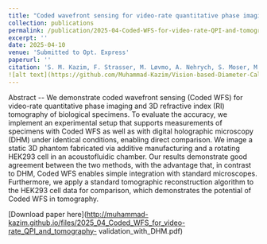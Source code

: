 ```yaml
---
title: "Coded wavefront sensing for video-rate quantitative phase imaging and tomography: validation with digital holographic microscopy"
collection: publications
permalink: /publication/2025-04-Coded-WFS-for-video-rate-QPI-and-tomography-validation-with-DHM
excerpt: ''
date: 2025-04-10
venue: 'Submitted to Opt. Express'
paperurl: ''
citation: 'S. M. Kazim, F. Strasser, M. Løvmo, A. Nehrych, S. Moser, M. Ziemczonok, W. Heidrich, I. Ihrke, and M. Ritsch-Marte, &quot;Coded wavefront sensing for video-rate quantitative phase imaging and tomography: validation with digital holographic microscopy,&quot; <i>Optica Open</i>, May. 2025'
![alt text](https://github.com/Muhammad-Kazim/Vision-based-Diameter-Calculation-of-Holes-in-Mechanical-Adapters/blob/main/portfolio4.png)
---
```

Abstract -- We demonstrate coded wavefront sensing (Coded WFS) for video-rate quantitative phase imaging and 3D refractive index (RI) tomography of biological specimens. To evaluate the accuracy, we implement an experimental setup that supports measurements of specimens with Coded WFS as well as with digital holographic microscopy (DHM) under identical conditions, enabling direct comparison. We image a static 3D phantom fabricated via additive manufacturing and a rotating HEK293 cell in an acoustofluidic chamber. Our results demonstrate good agreement between the two methods, with the advantage that, in contrast to DHM, Coded WFS enables simple integration with standard microscopes. Furthermore, we apply a standard tomographic reconstruction algorithm to the HEK293 cell data for comparison, which demonstrates the potential of Coded WFS in tomography.

[Download paper here](http://muhammad-kazim.github.io/files/2025_04_Coded_WFS_for_video-rate_QPI_and_tomography- validation_with_DHM.pdf)
